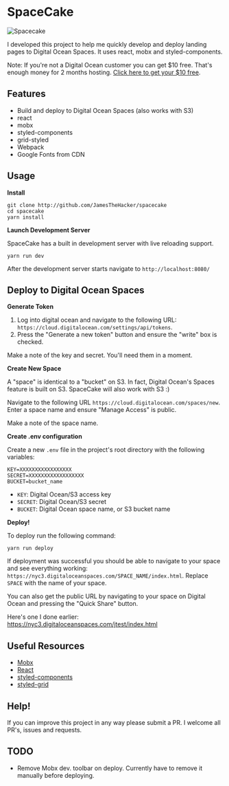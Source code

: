 # SpaceCake

![Spacecake](https://i.imgur.com/wMl0oeQ.png, "")

I developed this project to help me quickly develop and deploy landing pages to Digital Ocean Spaces. It uses react, mobx and styled-components.

Note: If you're not a Digital Ocean customer you can get $10 free. That's enough money for 2 months hosting. [Click here to get your $10 free](https://m.do.co/c/dde4646baa31).

## Features

* Build and deploy to Digital Ocean Spaces (also works with S3)
* react
* mobx
* styled-components
* grid-styled
* Webpack
* Google Fonts from CDN

## Usage

**Install**

    git clone http://github.com/JamesTheHacker/spacecake
    cd spacecake
    yarn install

**Launch Development Server**

SpaceCake has a built in development server with live reloading support.

    yarn run dev

After the development server starts navigate to `http://localhost:8080/`

## Deploy to Digital Ocean Spaces

**Generate Token**

1. Log into digital ocean and navigate to the following URL: `https://cloud.digitalocean.com/settings/api/tokens`.
2. Press the "Generate a new token" button and ensure the "write" box is checked.

Make a note of the key and secret. You'll need them in a moment.

**Create New Space**

A "space" is identical to a "bucket" on S3. In fact, Digital Ocean's Spaces feature is built on S3. SpaceCake will also work with S3 :)

Navigate to the following URL `https://cloud.digitalocean.com/spaces/new`. Enter a space name and ensure "Manage Access" is public.

Make a note of the space name.

**Create .env configuration**

Create a new `.env` file in the project's root directory with the following variables:

    KEY=XXXXXXXXXXXXXXXXX
    SECRET=XXXXXXXXXXXXXXXXXX
    BUCKET=bucket_name

* `KEY`: Digital Ocean/S3 access key
* `SECRET`: Digital Ocean/S3 secret
* `BUCKET`: Digital Ocean space name, or S3 bucket name

**Deploy!**

To deploy run the following command:

    yarn run deploy

If deployment was successful you should be able to navigate to your space and see everything working: `https://nyc3.digitaloceanspaces.com/SPACE_NAME/index.html`. Replace `SPACE` with the name of your space.

You can also get the public URL by navigating to your space on Digital Ocean and pressing the "Quick Share" button.

Here's one I done earlier: https://nyc3.digitaloceanspaces.com/jtest/index.html

## Useful Resources

* [Mobx](mobx.js.org)
* [React](reactjs.org)
* [styled-components](styled-components.com)
* [styled-grid](github.com/jxnblk/grid-styled)

## Help!

If you can improve this project in any way please submit a PR. I welcome all PR's, issues and requests.

## TODO

* Remove Mobx dev. toolbar on deploy. Currently have to remove it manually before deploying.